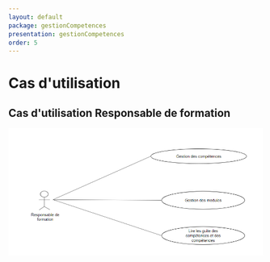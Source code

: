 ```yaml
---
layout: default
package: gestionCompetences
presentation: gestionCompetences
order: 5
---
```


# Cas d'utilisation

<!-- new slide -->

## Cas d'utilisation Responsable de formation

![Cas d'utilisation](./images/Cas-dutilisation.png) 

<!-- new slide -->